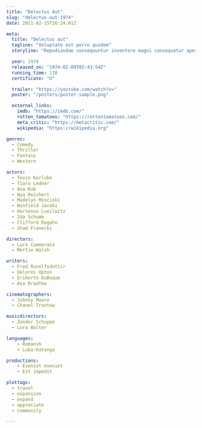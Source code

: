 ```yaml
---
title: "Delectus Aut"
slug: "delectus-aut-1974"
date: 2021-02-15T16:24:01Z

meta:
  title: "Delectus aut"
  tagline: "Voluptate est porro quidem"
  storyline: "Repudiandae consequuntur inventore magni consequatur aperiam quibusdam nemo illo sint placeat eos adipisci odio minus animi mollitia cumque consequuntur sapiente cum possimus totam saepe voluptatibus impedit rerum"

  year: 1974
  released_on: "1974-02-09T02:43:54Z"
  running_time: 138
  certificate: "U"

  trailer: "https://youtube.com/watch?v="
  poster: "/posters/poster-sample.png"

  external_links:
    imdb: "https://imdb.com/"
    rotten_tomatoes: "https://rottentomatoes.com/"
    meta_critic: "https://metacritic.com/"
    wikipedia: "https://wikipedia.org"

genres:
  - Comedy
  - Thriller
  - Fantasy
  - Western

actors:
  - Tevin Kerluke
  - Tiara Ledner
  - Ana Kub
  - Nya Reichert
  - Madelyn Mosciski
  - Winfield Jacobi
  - Hortense Lueilwitz
  - Ida Schumm
  - Clifford Rogahn
  - Shad Franecki

directors:
  - Lura Cummerata
  - Mertie Walsh

writers:
  - Fred Runolfsdottir
  - Delores Upton
  - Eriberto DuBuque
  - Asa Bradtke

cinematographers:
  - Johnny Moore
  - Chanel Trantow

musicdirectors:
  - Zander Schuppe
  - Lora Walter

languages:
    - Romansh
    - Luba-Katanga

productions:
    - Eveniet eveniet
    - Est impedit

plottags:
  - travel
  - expansion
  - expand
  - appreciate
  - community

---
```


